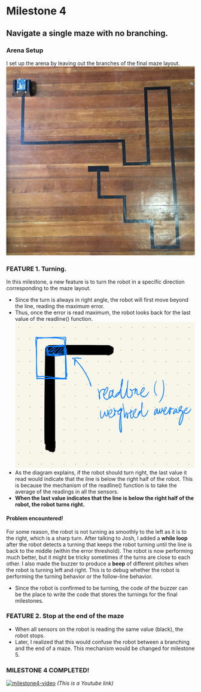 
# Milestone 4
## Navigate a single maze with no branching.

### Arena Setup
I set up the arena by leaving out the branches of the final maze layout.
![mazeLayout](mazeLayout.JPG)



### FEATURE 1. Turning.
In this milestone, a new feature is to turn the robot in a specific direction corresponding to the maze layout.
- Since the turn is always in right angle, the robot will first move beyond the line, reading the maximum error.
- Thus, once the error is read maximum, the robot looks back for the last value of the readline() function. 
![turning](turning.jpeg)
- As the diagram explains, if the robot should turn right, the last value it read would indicate that the line is below the right half of the robot. This is because the mechanism of the readline() function is to take the average of the readings in all the sensors.
- **When the last value indicates that the line is below the right half of the robot, the robot turns right.**

#### Problem encountered!
For some reason, the robot is not turning as smoothly to the left as it is to the right, which is a sharp turn. 
After talking to Josh, I added a **while loop** after the robot detects a turning that keeps the robot turning until the line is back to the middle (within the error threshold).
The robot is now performing much better, but it might be tricky sometimes if the turns are close to each other.
I also made the buzzer to produce a **beep** of different pitches when the robot is turning left and right. This is to debug whether the robot is performing the turning behavior or the follow-line behavior.
- Since the robot is confirmed to be turning, the code of the buzzer can be the place to write the code that stores the turnings for the final milestones.



### FEATURE 2. Stop at the end of the maze
- When all sensors on the robot is reading the same value (black), the robot stops.
- Later, I realized that this would confuse the robot between a branching and the end of a maze. This mechanism would be changed for milestone 5.


  
### MILESTONE 4 COMPLETED!   
[![milestone4-video](http://img.youtube.com/vi/gI_dobH_D4w/0.jpg)](https://www.youtube.com/watch?v=gI_dobH_D4w)
*(This is a Youtube link)*  

